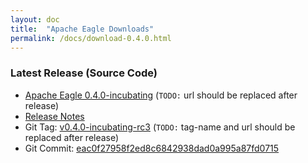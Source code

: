```yaml
---
layout: doc
title:  "Apache Eagle Downloads" 
permalink: /docs/download-0.4.0.html
---
```


### **Latest Release (Source Code)**

* [Apache Eagle 0.4.0-incubating](https://dist.apache.org/repos/dist/dev/incubator/eagle/0.4.0-incubating-rc3/) (`TODO:` url should be replaced after release)
* [Release Notes](https://git-wip-us.apache.org/repos/asf?p=incubator-eagle.git;a=blob_plain;f=CHANGELOG.txt;hb=refs/heads/branch-0.4.0)
* Git Tag: [v0.4.0-incubating-rc3](https://github.com/apache/incubator-eagle/releases/tag/v0.4.0-incubating-rc3) (`TODO:` tag-name and url should be replaced after release)
* Git Commit: [eac0f27958f2ed8c6842938dad0a995a87fd0715](https://github.com/apache/incubator-eagle/commit/eac0f27958f2ed8c6842938dad0a995a87fd0715)

<br/>
